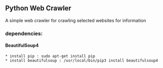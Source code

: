 ## Python Web Crawler

A simple web crawler for crawling selected websites for information

### dependencies: 

#### BeautifulSoup4
    * install pip : sudo apt-get install pip
    * install beautifulsoup : /usr/local/bin/pip3 install beautifulsoup4
